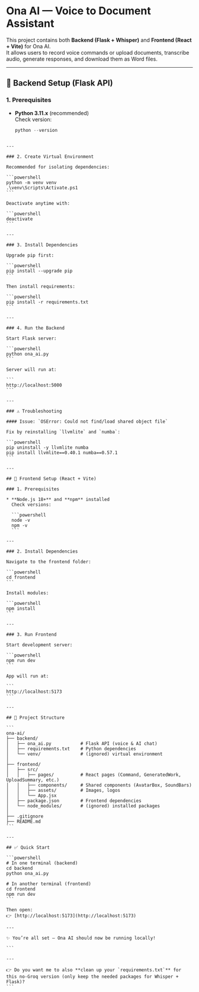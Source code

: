 # Ona AI — Voice to Document Assistant

This project contains both **Backend (Flask + Whisper)** and **Frontend (React + Vite)** for Ona AI.  
It allows users to record voice commands or upload documents, transcribe audio, generate responses, and download them as Word files.

---

## 🚀 Backend Setup (Flask API)

### 1. Prerequisites
- **Python 3.11.x** (recommended)  
  Check version:
  ```powershell
  python --version
````

---

### 2. Create Virtual Environment

Recommended for isolating dependencies:

```powershell
python -m venv venv
.\venv\Scripts\Activate.ps1
```

Deactivate anytime with:

```powershell
deactivate
```

---

### 3. Install Dependencies

Upgrade pip first:

```powershell
pip install --upgrade pip
```

Then install requirements:

```powershell
pip install -r requirements.txt
```

---

### 4. Run the Backend

Start Flask server:

```powershell
python ona_ai.py
```

Server will run at:

```
http://localhost:5000
```

---

### ⚠️ Troubleshooting

#### Issue: `OSError: Could not find/load shared object file`

Fix by reinstalling `llvmlite` and `numba`:

```powershell
pip uninstall -y llvmlite numba
pip install llvmlite==0.40.1 numba==0.57.1
```

---

## 🎨 Frontend Setup (React + Vite)

### 1. Prerequisites

* **Node.js 18+** and **npm** installed
  Check versions:

  ```powershell
  node -v
  npm -v
  ```

---

### 2. Install Dependencies

Navigate to the frontend folder:

```powershell
cd frontend
```

Install modules:

```powershell
npm install
```

---

### 3. Run Frontend

Start development server:

```powershell
npm run dev
```

App will run at:

```
http://localhost:5173
```

---

## 📂 Project Structure

```
ona-ai/
├── backend/
│   ├── ona_ai.py           # Flask API (voice & AI chat)
│   ├── requirements.txt    # Python dependencies
│   └── venv/               # (ignored) virtual environment
│
├── frontend/
│   ├── src/
│   │   ├── pages/          # React pages (Command, GeneratedWork, UploadSummary, etc.)
│   │   ├── components/     # Shared components (AvatarBox, SoundBars)
│   │   ├── assets/         # Images, logos
│   │   └── App.jsx
│   ├── package.json        # Frontend dependencies
│   └── node_modules/       # (ignored) installed packages
│
├── .gitignore
├── README.md
```

---

## ✅ Quick Start

```powershell
# In one terminal (backend)
cd backend
python ona_ai.py

# In another terminal (frontend)
cd frontend
npm run dev
```

Then open:
👉 [http://localhost:5173](http://localhost:5173)

---

✨ You’re all set — Ona AI should now be running locally!

```

---

👉 Do you want me to also **clean up your `requirements.txt`** for this no-Groq version (only keep the needed packages for Whisper + Flask)?
```
